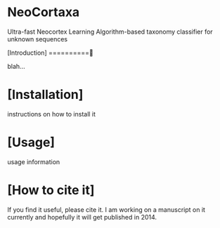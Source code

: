 NeoCortaxa
==========

Ultra-fast Neocortex Learning Algorithm-based taxonomy classifier for unknown sequences


[Introduction]
==========

blah...

[Installation]
==========

instructions on how to install it

[Usage]
==========

usage information



[How to cite it]
==========
If you find it useful, please cite it. I am working on a manuscript on it currently and hopefully it will get published in 2014. 

